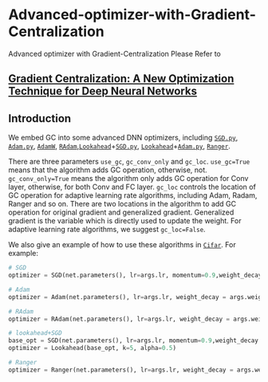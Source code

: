 # Advanced-optimizer-with-Gradient-Centralization
Advanced optimizer with Gradient-Centralization
Please Refer to
## [Gradient Centralization: A New Optimization Technique for Deep Neural Networks](https://arxiv.org/abs/2004.01461)

## Introduction

We embed GC into some advanced DNN optimizers, including [`SGD.py`](https://github.com/Yonghongwei/Gradient-Centralization/tree/master/algorithm-GC/algorithm/SGD.py),
[`Adam.py`](https://github.com/Yonghongwei/Advanced-optimizer-with-Gradient-Centralization/blob/master/algorithm/Adam.py), [`AdamW`](https://github.com/Yonghongwei/Gradient-Centralization/tree/master/algorithm-GC/algorithm/Adam.py), [`RAdam`](https://github.com/Yonghongwei/Gradient-Centralization/tree/master/algorithm-GC/algorithm/RAdam.py),[`Lookahead`](https://github.com/Yonghongwei/Gradient-Centralization/tree/master/algorithm-GC/algorithm/Lookahead.py)+[`SGD.py`](https://github.com/Yonghongwei/Gradient-Centralization/tree/master/algorithm-GC/algorithm/SGD.py), [`Lookahead`](https://github.com/Yonghongwei/Gradient-Centralization/tree/master/algorithm-GC/algorithm/Lookahead.py)+[`Adam.py`](https://github.com/Yonghongwei/Gradient-Centralization/tree/master/algorithm-GC/algorithm/Adam.py), [`Ranger`](https://github.com/Yonghongwei/Gradient-Centralization/tree/master/algorithm-GC/algorithm/Ranger.py).

There are three parameters `use_gc`, `gc_conv_only` and `gc_loc`. `use_gc=True` means that the algorithm adds GC operation, otherwise, not. `gc_conv_only=True` means the algorithm 
only adds GC operation for Conv layer, otherwise, for both Conv and FC layer. `gc_loc` controls the location of GC operation for adaptive learning rate algorithms, including Adam, Radam, Ranger and so on. There are two locations in the algorithm to add GC operation for original gradient and generalized gradient. Generalized gradient is the variable which is directly used to update the weight.  For adaptive learning rate algorithms, we suggest `gc_loc=False`. 

We also give an example of how to use these algorithms in [`Cifar`](https://github.com/Yonghongwei/Gradient-Centralization/blob/master/algorithm-GC/cifar/main.py). 
For example: 

```python
# SGD
optimizer = SGD(net.parameters(), lr=args.lr, momentum=0.9,weight_decay = args.weight_decay,use_gc=True, gc_conv_only=False) 
```

```python
# Adam
optimizer = Adam(net.parameters(), lr=args.lr, weight_decay = args.weight_decay,use_gc=True, gc_conv_only=False,gc_loc=False) 
```

```python
# RAdam
optimizer = RAdam(net.parameters(), lr=args.lr, weight_decay = args.weight_decay,use_gc=True, gc_conv_only=False,gc_loc=False)
```
```python
# lookahead+SGD
base_opt = SGD(net.parameters(), lr=args.lr, momentum=0.9,weight_decay = args.weight_decay,use_gc=False, gc_conv_only=False)
optimizer = Lookahead(base_opt, k=5, alpha=0.5)
```
```python
# Ranger
optimizer = Ranger(net.parameters(), lr=args.lr, weight_decay = args.weight_decay,use_gc=True, gc_conv_only=False,gc_loc=False)
```
